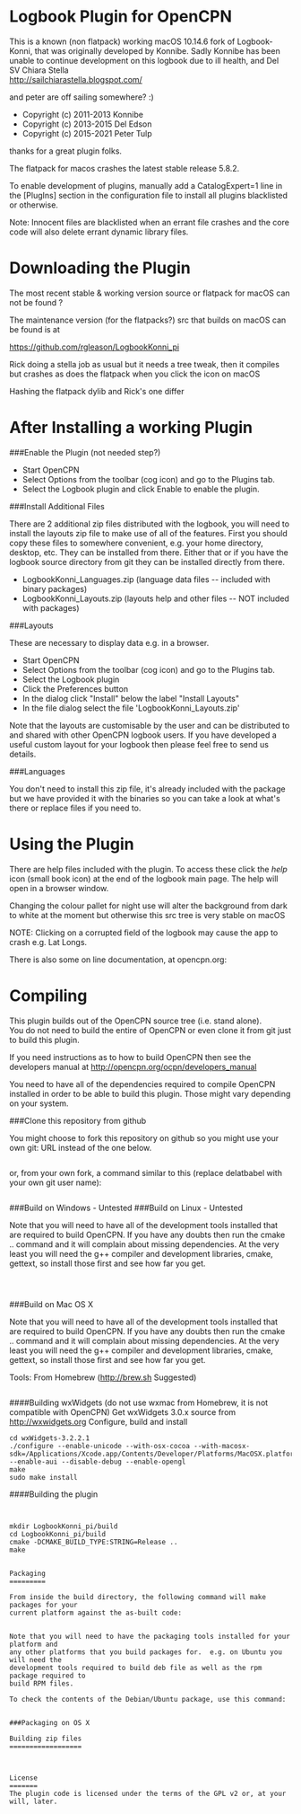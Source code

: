 Logbook Plugin for OpenCPN
=======================================

This is a known (non flatpack) working macOS 10.14.6 fork of Logbook-Konni, that was originally developed by Konnibe. 
Sadly Konnibe has been unable to continue development on this logbook due to ill health,
and Del   
SV Chiara Stella   
http://sailchiarastella.blogspot.com/

and peter are off sailing somewhere? :)

 * Copyright (c) 2011-2013 Konnibe
 * Copyright (c) 2013-2015 Del Edson
 * Copyright (c) 2015-2021 Peter Tulp

thanks for a great plugin folks.

The flatpack for macos crashes the latest stable release 5.8.2. 

To enable development of plugins, manually add a CatalogExpert=1 line in the [PlugIns] section in the configuration file to install all plugins blacklisted or otherwise. 

Note: Innocent files are blacklisted when an errant file crashes and the core code will also delete errant dynamic library files. 

Downloading the Plugin
======================

The most recent stable & working version source or flatpack for macOS can not be found ?


The maintenance version (for the flatpacks?) src that builds on macOS can be found is at 

https://github.com/rgleason/LogbookKonni_pi

Rick doing a stella job as usual but it needs a tree tweak,
then it compiles but crashes as does the flatpack when you click the icon on macOS

Hashing the flatpack dylib and Rick's one differ 

After Installing a working Plugin
=================================

###Enable the Plugin (not needed step?)

* Start OpenCPN
* Select Options from the toolbar (cog icon) and go to the Plugins tab.
* Select the Logbook plugin and click Enable to enable the plugin.

###Install Additional Files

There are 2 additional zip files distributed with the logbook, you will need to
install the layouts zip file to make use of all of the features. First you should copy
these files to somewhere convenient, e.g. your home directory, desktop,
etc.  They can be installed from there.  Either that or if you have the
logbook source directory from git they can be installed directly from
there.

* LogbookKonni_Languages.zip (language data files -- included with binary packages)
* LogbookKonni_Layouts.zip (layouts help and other files -- NOT included with packages)

###Layouts

These are necessary to display data e.g. in a browser.

* Start OpenCPN
* Select Options from the toolbar (cog icon) and go to the Plugins tab.
* Select the Logbook plugin
* Click the Preferences button
* In the dialog click "Install" below the label "Install Layouts"
* In the file dialog select the file 'LogbookKonni_Layouts.zip'

Note that the layouts are customisable by the user and can be distributed to
and shared with other OpenCPN logbook users.  If you have developed a useful
custom layout for your logbook then please feel free to send us details.

###Languages

You don't need to install this zip file, it's already included with the package
but we have provided it with the binaries so you can take a look at what's
there or replace files if you need to.

Using the Plugin
================

There are help files included with the plugin.  To access these click
the *help* icon (small book icon) at the end of the logbook main page.  The help
will open in a browser window.

Changing the colour pallet for night use will 
alter the background from dark to white at the moment but otherwise this src tree is very stable on macOS

NOTE: Clicking on a corrupted field of the logbook may cause the app to crash e.g. Lat Longs. 

There is also some on line documentation, at opencpn.org:

Compiling
=========

This plugin builds out of the OpenCPN source tree (i.e. stand alone).  
You do not need to build the entire of OpenCPN or even clone it from git just to build this plugin. 

If you need instructions as to how to build OpenCPN then see the developers
manual at http://opencpn.org/ocpn/developers_manual

You need to have all of the dependencies required to compile OpenCPN installed in
order to be able to build this plugin.  Those might vary depending on your system.

###Clone this repository from github

You might choose to fork this repository on github so you might
use your own git: URL instead of the one below.

```

```

or, from your own fork, a command similar to this (replace delatbabel with
your own git user name):

```

```
###Build on Windows - Untested
###Build on Linux - Untested 

Note that you will need to have all of the development tools installed that
are required to build OpenCPN.  If you have any doubts then run the cmake ..
command and it will complain about missing dependencies.  At the very least
you will need the g++ compiler and development libraries, cmake, gettext, so
install those first and see how far you get.

```



```
###Build on Mac OS X

Note that you will need to have all of the development tools installed that
are required to build OpenCPN.  If you have any doubts then run the cmake ..
command and it will complain about missing dependencies.  At the very least
you will need the g++ compiler and development libraries, cmake, gettext, so
install those first and see how far you get.



Tools: From Homebrew (http://brew.sh Suggested) 

```

```

####Building wxWidgets
(do not use wxmac from Homebrew, it is not compatible with OpenCPN)
Get wxWidgets 3.0.x source from http://wxwidgets.org
Configure, build and install
```
cd wxWidgets-3.2.2.1
./configure --enable-unicode --with-osx-cocoa --with-macosx-sdk=/Applications/Xcode.app/Contents/Developer/Platforms/MacOSX.platform/Developer/SDKs/MacOSX10.7.sdk/  --enable-aui --disable-debug --enable-opengl
make
sudo make install
```

####Building the plugin

```


mkdir LogbookKonni_pi/build
cd LogbookKonni_pi/build
cmake -DCMAKE_BUILD_TYPE:STRING=Release ..
make 


Packaging
=========

From inside the build directory, the following command will make packages for your
current platform against the as-built code:

```

```

Note that you will need to have the packaging tools installed for your platform and
any other platforms that you build packages for.  e.g. on Ubuntu you will need the
development tools required to build deb file as well as the rpm package required to
build RPM files.

To check the contents of the Debian/Ubuntu package, use this command:

```

```

###Packaging on OS X

Building zip files
==================



License
=======
The plugin code is licensed under the terms of the GPL v2 or, at your will, later. 
